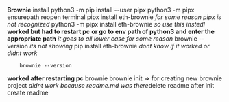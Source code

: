 **Brownie**
    install
        python3 -m pip install --user pipx
        python3 -m pipx ensurepath
        reopen terminal
        pipx install eth-brownie *for some reason pipx is not recognized*
        python3 -m pipx install eth-brownie *so use this instedI* **worked but had to restart pc**
        **or go to env path of python3 and enter the appropriate path** 
        *it goes to all lower case for some reason*
        brownie --version *its not showing*
        pip install eth-brownie *dont know if it worked or didnt work*

        brownie --version
**worked after restarting pc**
        brownie
        brownie init => for creating new brownie project
        *didnt work because readme.md was there*delete readme after init create readme
        